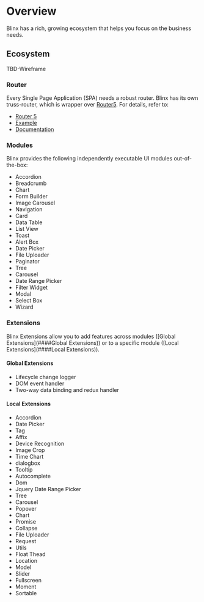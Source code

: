 # Overview

Blinx has a rich, growing ecosystem that helps you focus on the business needs.

## Ecosystem
TBD-Wireframe

### Router

Every Single Page Application (SPA) needs a robust router. Blinx has its own truss-router, which is wrapper over [Router5](router5.github.io). For details, refer to:

- [Router 5](router5.github.io)
- [Example](http://truss.surge.sh/examples/router-example/index.html#/layout)
- [Documentation](https://github.com/flipkart-incubator/truss/tree/master/examples/router-example)

### Modules

Blinx provides the following independently executable UI modules out-of-the-box:

* Accordion        
* Breadcrumb     
* Chart
* Form Builder       
* Image Carousel     
* Navigation  
* Card              
* Data Table
* List View    
* Toast
* Alert Box 
* Date Picker        
* File Uploader         
* Paginator         
* Tree
* Carousel 
* Date Range Picker
* Filter Widget
* Modal
* Select Box
* Wizard

### Extensions

Blinx Extensions allow you to add features across modules ([Global Extensions](####Global Extensions)) or to a specific module ([Local Extensions](####Local Extensions)).

#### Global Extensions

* Lifecycle change logger
* DOM event handler
* Two-way data binding and redux handler

#### Local Extensions

* Accordion
* Date Picker
* Tag
* Affix
* Device Recognition
* Image Crop
* Time Chart
* dialogbox 
* Tooltip 
* Autocomplete
* Dom
* Jquery Date Range Picker
* Tree 
* Carousel
* Popover 
* Chart
* Promise 
* Collapse
* File Uploader 
* Request 
* Utils 
* Float Thead
* Location 
* Model 
* Slider
* Fullscreen
* Moment
* Sortable



